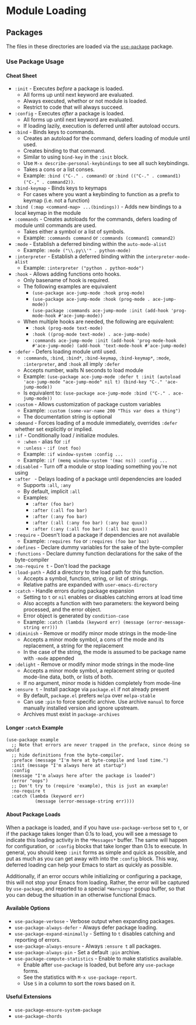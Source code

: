 # Module Loading

## Packages
The files in these directories are loaded via the [`use-package`](https://github.com/jwiegley/use-package) package.

### Use Package Usage
#### Cheat Sheet

- `:init` - Executes _before_ a package is loaded.
    - All forms up until next keyword are evaluated.
    - Always executed, whethor or not module is loaded.
    - Restrict to code that will always succeed.
- `:config` - Executes _after_ a package is loaded.
    - All forms up until next keyword are evaluated.
    - If loading lazily, execution is deferred until after autoload occurs.
- `:bind` - Binds keys to commands.
    - Creates an autoload for the command, defers loading of module until used.
    - Creates binding to that command.
    - Similar to using `bind-key` in the `:init` block.
    - Use `M-x describe-personal-keybindings` to see all such keybindings.
    - Takes a cons or a list conses.
    - Example: `:bind ("C-." . command)` or `:bind (("C-." . command1) ("C-," . command2))`.
- `:bind-keymap` - Binds keys to keymaps
    - For cases where you want a keybinding to function as a prefix to keymap (i.e. not a function)
- `:bind (:map <command-map> ...(bindings))` - Adds new bindings to a local keymap in the module
- `:commands` - Creates autoloads for the commands, defers loading of module until commands are used.
    - Takes either a symbol or a list of symbols.
    - Example: `:commands command` or `:commands (command1 command2)`
- `:mode` - Establish a deferred binding within the `auto-mode-alist`
    - Example: `:mode ("\\.py\\'" . python-mode)`
- `:interpreter` - Establish a deferred binding within the `interpreter-mode-alist`
    - Example: `:interpreter ("python . python-mode")`
- `:hook` - Allows adding functions onto hooks.
    - Only basename of hook is required.
    - The following examples are equivalent
        - `(use-package ace-jump-mode :hook prog-mode)`
        - `(use-package ace-jump-mode :hook (prog-mode . ace-jump-mode))`
        - `(use-package :commands ace-jump-mode :init (add-hook 'prog-mode-hook #'ace-jump-mode))`
    - When multiple hooks are needed, the following are equivalent:
        - `:hook (prog-mode text-mode)`
        - `:hook ((prog-mode text-mode) . ace-jump-mode)`
        - `:commands ace-jump-mode :init (add-hook 'prog-mode-hook #'ace-jump-mode) (add-hook 'text-mode-hook #'ace-jump-mode)`
- `:defer` - Defers loading module until used.
    - `:commands`, `:bind`, `:bind*`, `:bind-keymap`, `:bind-keymap*`, `:mode`, `:interpreter`, and `:hook` all imply `:defer`
    - Accepts number, waits N seconds to load module
    - Example: `(use-package ace-jump-mode :defer t :init (autoload 'ace-jump-mode "ace-jump-mode" nil t) (bind-key "C-." 'ace-jump-mode))`
    - Is equivalent to: `(use-package ace-jump-mode :bind ("C-." . ace-jump-mode))`
- `:custom` - Allows customization of package custom variables
    - Example: `:custom (some-var-name 200 "This var does a thing")`
    - The documentation string is optional
- `:demand` - Forces loading of a module immediately, overrides `:defer` whether set explicitly or implied.
- `:if` - Conditionally load / initialize modules.
    - `:when` - alias for `:if`
    - `:unless` - `:if (not foo)`
    - Example: `:if window-system :config ...`
    - Example: `:if (memq window-system '(mac ns)) :config ...`
- `:disabled` - Turn off a module or stop loading something you're not using
- `:after ` - Delays loading of a package until dependencies are loaded
    - Supports `:all`, `:any`
    - By default, implicit `:all`
    - Examples:
      - `:after (foo bar)`
      - `:after (:all foo bar)`
      - `:after (:any foo bar)`
      - `:after (:all (:any foo bar) (:any baz quux))`
      - `:after (:any (:all foo bar) (:all baz quux))`
- `:require` - Doesn't load a package if dependencies are not available
    - Example: `:requires foo` or `:requires (foo bar baz)`
- `:defines` - Declare dummy variables for the sake of the byte-compiler
- `:functions` - Declare dummy function declarations for the sake of the byte-compiler
- `:no-require t` - Don't load the package
- `:load-path` - Add a directory to the load path for this function.
    - Accepts a symbol, function, string, or list of strings.
    - Relative paths are expanded with `user-emacs-directory`
- `:catch` - Handle errors during package expansion
    - Setting to `t` or `nil` enables or disables catching errors at load time
    - Also accepts a function with two parameters: the keyword being processed, and the error object.
    - Error object is generated by `condition-case`
    - Example: `:catch (lambda (keyword err) (message (error-message-string err)))`
- `:diminish` - Remove or modify minor mode strings in the mode-line
    - Accepts a minor mode symbol, a cons of the mode and its replacement, a string for the replacement
    - In the case of the string, the mode is assumed to be package name with `-mode` appended
- `:delight` - Remove or modify minor mode strings in the mode-line
    - Accepts a minor mode symbol, a replacement string or quoted mode-line data, both, or lists of both.
    - If no argument, minor mode is hidden completely from mode-line
- `:ensure t` - Install package via `package.el` if not already present
    - By default, `package.el` prefers `melpa` over `melpa-stable`
    - Can use `:pin` to force specific archive. Use archive `manual` to force manually installed version and ignore upstream.
    - Archives must exist in `package-archives`
  
#### Longer `:catch` Example

``` emacs-lisp
(use-package example
  ;; Note that errors are never trapped in the preface, since doing so would
  ;; hide definitions from the byte-compiler.
  :preface (message "I'm here at byte-compile and load time.")
  :init (message "I'm always here at startup")
  :config
  (message "I'm always here after the package is loaded")
  (error "oops")
  ;; Don't try to (require 'example), this is just an example!
  :no-require t
  :catch (lambda (keyword err)
           (message (error-message-string err))))
```

#### About Package Loads
When a package is loaded, and if you have `use-package-verbose` set to `t`, or if the package takes longer than 0.1s to load, you will see a message to indicate this loading activity in the `*Messages*` buffer. The same will happen for configuration, or `:config` blocks that take longer than 0.1s to execute. In general, you should keep `:init` forms as simple and quick as possible, and put as much as you can get away with into the `:config` block. This way, deferred loading can help your Emacs to start as quickly as possible.

Additionally, if an error occurs while initializing or configuring a package, this will not stop your Emacs from loading. Rather, the error will be captured by `use-package`, and reported to a special `*Warnings*` popup buffer, so that you can debug the situation in an otherwise functional Emacs.

#### Available Options
- `use-package-verbose` - Verbose output when expanding packages.
- `use-package-always-defer` - Always defer package loading.
- `use-package-expand-minimally` - Setting to `t` disables catching and reporting of errors.
- `use-package-always-ensure` - Always `:ensure t` all packages.
- `use-package-always-pin` - Set a default `:pin` archive.
- `use-package-compute-statistics` - Enable to make statistics available.
  - Enable after `use-package` is loaded, but before any `use-package` forms.
  - See the statistics with `M-x use-package-report`.
  - Use `S` in a column to sort the rows based on it.
  
#### Useful Extensions
- `use-package-ensure-system-package`
- `use-package-chords`

